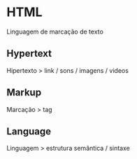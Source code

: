 # HTML
Linguagem de marcação de texto

## Hypertext
Hipertexto > link / sons / imagens / videos

## Markup
Marcação > tag


## Language
Linguagem > estrutura semântica / sintaxe